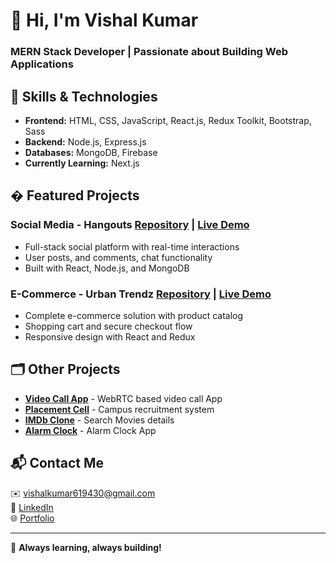 # 👋 Hi, I'm Vishal Kumar

### MERN Stack Developer | Passionate about Building Web Applications

## 🚀 Skills & Technologies

- **Frontend:** HTML, CSS, JavaScript, React.js, Redux Toolkit, Bootstrap, Sass
- **Backend:** Node.js, Express.js
- **Databases:** MongoDB, Firebase
- **Currently Learning:** Next.js

## � Featured Projects

### Social Media - Hangouts   [Repository](https://github.com/Immortals430/Social-Media-Hangouts) | [Live Demo](https://hangouts.pages.dev)  
- Full-stack social platform with real-time interactions  
- User posts, and comments, chat functionality  
- Built with React, Node.js, and MongoDB  

### E-Commerce - Urban Trendz   [Repository](https://github.com/Immortals430/Ecomm-Urban-Trendz) | [Live Demo](https://urbantrendz.pages.dev/)  
- Complete e-commerce solution with product catalog  
- Shopping cart and secure checkout flow  
- Responsive design with React and Redux  

## 🗂 Other Projects
- **[Video Call App](https://github.com/Immortals430/Video-Call-App-Hi)** - WebRTC based video call App  
- **[Placement Cell](https://github.com/Immortals430/Placement-Cell)** - Campus recruitment system  
- **[IMDb Clone](https://github.com/Immortals430/IMDb-clone)** - Search Movies details
- **[Alarm Clock](https://github.com/Immortals430/Alarm-Clock-App)** - Alarm Clock App

## 📬 Contact Me
✉️ vishalkumar619430@gmail.com <br />
🔗 [LinkedIn](https://www.linkedin.com/in/myselfvishal/)   <br />
🌐 [Portfolio](https://myself-vishal.netlify.app/)  <br />

---

🚀 **Always learning, always building!**  
